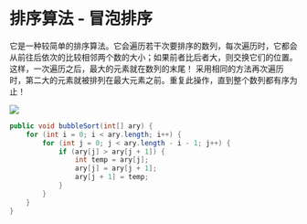 # 排序算法 - 冒泡排序

它是一种较简单的排序算法。它会遍历若干次要排序的数列，每次遍历时，它都会从前往后依次的比较相邻两个数的大小；如果前者比后者大，则交换它们的位置。这样，一次遍历之后，最大的元素就在数列的末尾！ 采用相同的方法再次遍历时，第二大的元素就被排列在最大元素之前。重复此操作，直到整个数列都有序为止！

![](/imgs/algorithm/sort/bubble-sort-1.gif)

```java
public void bubbleSort(int[] ary) {
    for (int i = 0; i < ary.length; i++) {
        for (int j = 0; j < ary.length - i - 1; j++) {
            if (ary[j] > ary[j + 1]) {
                int temp = ary[j];
                ary[j] = ary[j + 1];
                ary[j + 1] = temp;
            }
        }
    }
}
```

